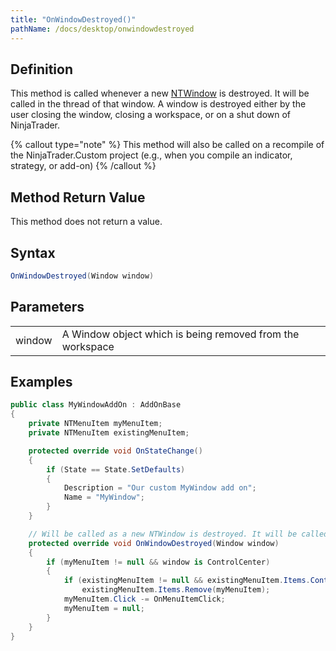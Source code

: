 ```yaml
---
title: "OnWindowDestroyed()"
pathName: /docs/desktop/onwindowdestroyed
---
```


## Definition

This method is called whenever a new [NTWindow](/docs/desktop/ntwindow) is destroyed. It will be called in the thread of that window. A window is destroyed either by the user closing the window, closing a workspace, or on a shut down of NinjaTrader.

{% callout type="note" %}
This method will also be called on a recompile of the NinjaTrader.Custom project (e.g., when you compile an indicator, strategy, or add-on)
{% /callout %}

## Method Return Value

This method does not return a value.

## Syntax

```csharp
OnWindowDestroyed(Window window)
```

## Parameters

|  |  |
| --- | --- |
| window | A Window object which is being removed from the workspace |

## Examples

```csharp
public class MyWindowAddOn : AddOnBase
{
    private NTMenuItem myMenuItem;
    private NTMenuItem existingMenuItem;

    protected override void OnStateChange()
    {
        if (State == State.SetDefaults)
        {
            Description = "Our custom MyWindow add on";
            Name = "MyWindow";
        }
    }

    // Will be called as a new NTWindow is destroyed. It will be called in the thread of that window
    protected override void OnWindowDestroyed(Window window)
    {
        if (myMenuItem != null && window is ControlCenter)
        {
            if (existingMenuItem != null && existingMenuItem.Items.Contains(myMenuItem))
                existingMenuItem.Items.Remove(myMenuItem);
            myMenuItem.Click -= OnMenuItemClick;
            myMenuItem = null;
        }
    }
}
```
